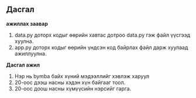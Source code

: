 ## Дасгал
**ажиллах заавар**
1. data.py доторх кодыг өөрийн хавтас дотроо data.py гэж файл үүсгээд хуулна.
2. app.py доторх кодыг өөрийн үндсэн код байрлах файл дарж хуулаад ажиллуулна.

**Дасгал ажил**
1. Нэр нь bymba байх хүний мэдээллийг хэвлэж харуул
2. 20-оос дээш насны хэдэн хүн байгааг тоол.
3. 20-оос доош насны хүмүүсийн нэрсийг гарга.
